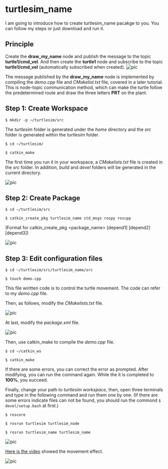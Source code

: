 # turtlesim_name
I am going to introduce how to create turtlesim_name pacakge to you. You can follow my steps or just download and run it.

## Principle
Create the **draw_my_name** node and publish the message to the topic **turtle1/cmd_vel**. And then create the **turtle1** node and subscribe to the topic **turtle1/cmd_vel** (automatically subscribed when created). 
![pic](http://m.qpic.cn/psc?/V53W2FkB1yOtnS25GEyd38amA54P7fxq/45NBuzDIW489QBoVep5mcZsqEWHjgbXMo1XWKAP0Y7jdTkiJyO3vePJgZw7UHcQW4nv31zuLS1hVIqlGLrMp8LoU0K2aCaR.RP*L9JxuI1I!/b&bo=HQXCAQAAAAABF.s!&rf=viewer_4)

The message published by the **draw_my_name** node is implemented by compiling the *demo.cpp* file and *CMakelist.txt* file, covered in a later tutorial. This is node-topic communication method, which can make the turtle follow the predetermined route and draw the three letters **PRT** on the plant.

## Step 1: Create Workspace
`$ mkdir -p ~/turtlesim/src `

The *turtlesim* folder is generated under the *home* directory and the *src* folder is generated within the *turtlesim* folder.

`$ cd ~/turtlesim/`

`$ catkin_make`

The first time you run it in your workspace, a *CMakelists.txt* file is created in the *src* folder. In addition, *build* and *devel* folders will be generated in the current directory.

![pic](http://m.qpic.cn/psc?/V53W2FkB1yOtnS25GEyd38amA54P7fxq/45NBuzDIW489QBoVep5mcZ4u9lod5A0RGiMbl*jDuQb.hMqXcgWJ5qPrQ69C3chNDM.j7h.OjjdMUfHPmGpUqciWwYOIkZx*kFpgAHhqz*A!/b&bo=egMXAnoDFwIDGTw!&rf=viewer_4)

## Step 2: Create Package
`$ cd ~/turtlesim/src`

`$ catkin_create_pkg turtlesim_name std_msgs rospy roscpp`

(Format for catkin_create_pkg <package_name> [depend1] [depend2] [depend3])

![pic](http://m.qpic.cn/psc?/V53W2FkB1yOtnS25GEyd38amA54P7fxq/45NBuzDIW489QBoVep5mcZ4u9lod5A0RGiMbl*jDuQaOBvBRd*MH8h*Iw98SEFKjA90AedzWuJeKS76RRol.VbEknahn7Yo7aoxnMxmozyk!/b&bo=egMXAnoDFwIDGTw!&rf=viewer_4)

## Step 3: Edit configuration files
`$ cd ~/turtlesim/src/turtlesim_name/src`

`$ touch demo.cpp`

This file wiritten code is to control the turtle movement. The code can refer to my *demo.cpp* file.

Then, as follows, modify the *CMakelists.txt* file.

![pic](http://m.qpic.cn/psc?/V53W2FkB1yOtnS25GEyd38amA54P7fxq/45NBuzDIW489QBoVep5mcahBevoIg066oyla.RCWLaPpBQxqgpzyQdRFQKPkAvf*ukdJeAsM5SssH3ix.oBfNRpEXKQsT5NcuVUGYYTdiFw!/b&bo=hAPmAoQD5gIDGTw!&rf=viewer_4)

At last, modify the *package.xml* file.

![pic](http://m.qpic.cn/psc?/V53W2FkB1yOtnS25GEyd38amA54P7fxq/45NBuzDIW489QBoVep5mcahBevoIg066oyla.RCWLaNo9mlE8FUAMoNxjlNQwIE3isQp.Tppg.w*I5ReMGY6LzXujBEWluLnuZyl3lYS6Hk!/b&bo=hAPmAoQD5gIDGTw!&rf=viewer_4)

Then, use catkin_make to compile the *demo.cpp* file.

`$ cd ~/catkin_ws`

`$ catkin_make`

If there are some errors, you can correct the error as prompted. After modifying, you can run the command again. While the it is completed to **100%**, you succeed.

Finally, change your path to *turtlesim workspace*, then, open three terminals and type in the following command and run them one by one. (If there are some errors indicate files can not be found, you should run the commond `$ devel/setup.bash` at first.)

`$ roscore`

`$ rosrun turtlesim turtlesim_node`

`$ rosrun turtlesim_name turtlesim_name`

![pic](http://m.qpic.cn/psc?/V53W2FkB1yOtnS25GEyd38amA54P7fxq/45NBuzDIW489QBoVep5mcahBevoIg066oyla.RCWLaMaGChLzrQCNEO6G3xrCPIn8h1DjYLWpeOeuOP1hsjK27d99pzcdMFctk9jlj7Tcc0!/b&bo=gAc4BIAHOAQDORw!&rf=viewer_4)

[Here is the video](https://www.bilibili.com/video/BV13p4y1b7ya) showed the movement effect.

![pic](http://m.qpic.cn/psc?/V53W2FkB1yOtnS25GEyd38amA54P7fxq/45NBuzDIW489QBoVep5mcRHgcXXNu0QQn5BD5Hz73Q1qKHGCkpmLiGXnQs*M9E.BhgGbvSqKEU3XtdWHfYBBwiB0aMQuszqNhdt8PvPd9No!/b&bo=vwHQAQAAAAABF18!&rf=viewer_4)
